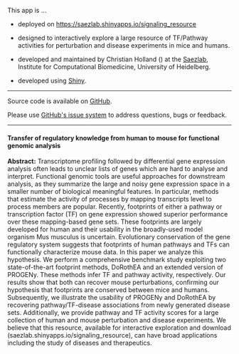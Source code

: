 This app is ...

* deployed on <a href="https://saezlab.shinyapps.io/footprint_scores" target="_blank">https://saezlab.shinyapps.io/signaling_resource</a>

* designed to interactively explore a large resource of TF/Pathway activities for perturbation and disease experiments in mice and humans.

* developed and maintained by Christian Holland (<a href="mailto:christian.holland@bioquant.uni-heidelberg.de" target="_blank"><i class="glyphicon glyphicon-envelope"></i></a>) at the <a href="http://saezlab.org" target="_blank">Saezlab</a>, Institute for Computational Biomedicine, University of Heidelberg.

* developed using <a href="https://shiny.rstudio.com" target="_blank">Shiny</a>.

---

<i class="fab fa-github"></i> Source code is available on <a href="https://github.com/saezlab/ShinyFootprintScores" target="_blank">GitHub</a>.

<i class="fas fa-question"></i> Please use <a href="https://github.com/saezlab/ShinyFootprintScores/issues" target="_blank">GitHub's issue system</a> to address questions, bugs or feedback. 

---

#### Transfer of regulatory knowledge from human to mouse for functional genomic analysis
**Abstract:** Transcriptome profiling followed by differential gene expression analysis often leads to unclear lists of genes which are hard to analyse and interpret. Functional genomic tools are useful approaches for downstream analysis, as they summarize the large and noisy gene expression space in a smaller number of biological meaningful features. In particular, methods that estimate the activity of processes by mapping transcripts level to process members are popular. Recently, footprints of either a pathway or transcription factor (TF) on gene expression showed superior performance over these mapping-based gene sets. These footprints are largely developed for human and their usability in the broadly-used model organism Mus musculus is uncertain. Evolutionary conservation of the gene regulatory system suggests that footprints of human pathways and TFs can functionally characterize mouse data. In this paper we analyze this hypothesis. We perform a comprehensive benchmark study exploiting two state-of-the-art footprint methods, DoRothEA and an extended version of PROGENy. These methods infer TF and pathway activity, respectively. Our results show that both can recover mouse perturbations, confirming our hypothesis that footprints are conserved between mice and humans. Subsequently, we illustrate the usability of PROGENy and DoRothEA by recovering pathway/TF-disease associations from newly generated disease sets. Additionally, we provide pathway and TF activity scores for a large collection of human and mouse perturbation and disease experiments. We believe that this resource, available for interactive exploration and download (saezlab.shinyapps.io/signaling_resource), can have broad applications including the study of diseases and therapeutics.
